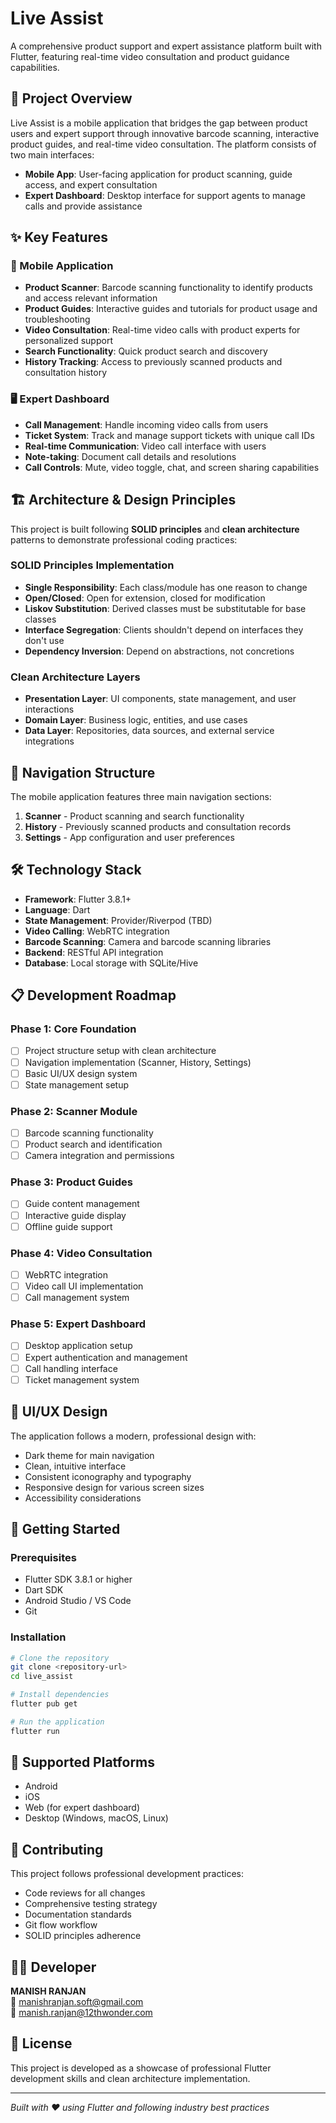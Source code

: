 # Live Assist

A comprehensive product support and expert assistance platform built with Flutter, featuring real-time video consultation and product guidance capabilities.

## 🎯 Project Overview

Live Assist is a mobile application that bridges the gap between product users and expert support through innovative barcode scanning, interactive product guides, and real-time video consultation. The platform consists of two main interfaces:

- **Mobile App**: User-facing application for product scanning, guide access, and expert consultation
- **Expert Dashboard**: Desktop interface for support agents to manage calls and provide assistance

## ✨ Key Features

### 📱 Mobile Application
- **Product Scanner**: Barcode scanning functionality to identify products and access relevant information
- **Product Guides**: Interactive guides and tutorials for product usage and troubleshooting
- **Video Consultation**: Real-time video calls with product experts for personalized support
- **Search Functionality**: Quick product search and discovery
- **History Tracking**: Access to previously scanned products and consultation history

### 🖥️ Expert Dashboard
- **Call Management**: Handle incoming video calls from users
- **Ticket System**: Track and manage support tickets with unique call IDs
- **Real-time Communication**: Video call interface with users
- **Note-taking**: Document call details and resolutions
- **Call Controls**: Mute, video toggle, chat, and screen sharing capabilities

## 🏗️ Architecture & Design Principles

This project is built following **SOLID principles** and **clean architecture** patterns to demonstrate professional coding practices:

### SOLID Principles Implementation
- **Single Responsibility**: Each class/module has one reason to change
- **Open/Closed**: Open for extension, closed for modification
- **Liskov Substitution**: Derived classes must be substitutable for base classes
- **Interface Segregation**: Clients shouldn't depend on interfaces they don't use
- **Dependency Inversion**: Depend on abstractions, not concretions

### Clean Architecture Layers
- **Presentation Layer**: UI components, state management, and user interactions
- **Domain Layer**: Business logic, entities, and use cases
- **Data Layer**: Repositories, data sources, and external service integrations

## 🚀 Navigation Structure

The mobile application features three main navigation sections:

1. **Scanner** - Product scanning and search functionality
2. **History** - Previously scanned products and consultation records
3. **Settings** - App configuration and user preferences

## 🛠️ Technology Stack

- **Framework**: Flutter 3.8.1+
- **Language**: Dart
- **State Management**: Provider/Riverpod (TBD)
- **Video Calling**: WebRTC integration
- **Barcode Scanning**: Camera and barcode scanning libraries
- **Backend**: RESTful API integration
- **Database**: Local storage with SQLite/Hive

## 📋 Development Roadmap

### Phase 1: Core Foundation
- [ ] Project structure setup with clean architecture
- [ ] Navigation implementation (Scanner, History, Settings)
- [ ] Basic UI/UX design system
- [ ] State management setup

### Phase 2: Scanner Module
- [ ] Barcode scanning functionality
- [ ] Product search and identification
- [ ] Camera integration and permissions

### Phase 3: Product Guides
- [ ] Guide content management
- [ ] Interactive guide display
- [ ] Offline guide support

### Phase 4: Video Consultation
- [ ] WebRTC integration
- [ ] Video call UI implementation
- [ ] Call management system

### Phase 5: Expert Dashboard
- [ ] Desktop application setup
- [ ] Expert authentication and management
- [ ] Call handling interface
- [ ] Ticket management system

## 🎨 UI/UX Design

The application follows a modern, professional design with:
- Dark theme for main navigation
- Clean, intuitive interface
- Consistent iconography and typography
- Responsive design for various screen sizes
- Accessibility considerations

## 🔧 Getting Started

### Prerequisites
- Flutter SDK 3.8.1 or higher
- Dart SDK
- Android Studio / VS Code
- Git

### Installation
```bash
# Clone the repository
git clone <repository-url>
cd live_assist

# Install dependencies
flutter pub get

# Run the application
flutter run
```

## 📱 Supported Platforms

- Android
- iOS
- Web (for expert dashboard)
- Desktop (Windows, macOS, Linux)

## 🤝 Contributing

This project follows professional development practices:
- Code reviews for all changes
- Comprehensive testing strategy
- Documentation standards
- Git flow workflow
- SOLID principles adherence

## 👨‍💻 Developer

**MANISH RANJAN**  
📧 manishranjan.soft@gmail.com  
💼 manish.ranjan@12thwonder.com

## 📄 License

This project is developed as a showcase of professional Flutter development skills and clean architecture implementation.

---

*Built with ❤️ using Flutter and following industry best practices*
